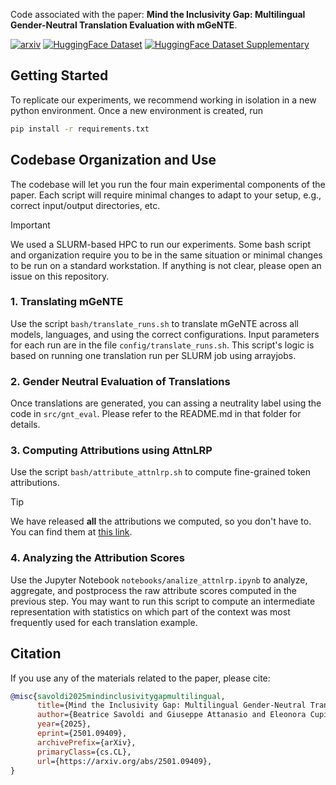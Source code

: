<!-- [![View of Trento](banner.jpg)](https://mt.fbk.eu/) -->

Code associated with the paper: **Mind the Inclusivity Gap: Multilingual Gender-Neutral Translation Evaluation with mGeNTE**. 

[![arxiv](https://img.shields.io/badge/arxiv-paper-red)](https://arxiv.org/abs/2501.09409)
[![HuggingFace Dataset](https://img.shields.io/badge/HF-Dataset-yellow)](https://huggingface.co/datasets/FBK-MT/mGeNTE)
[![HuggingFace Dataset Supplementary](https://img.shields.io/badge/Supplementary-Dataset-orange)]([https://huggingface.co/datasets/FBK-MT/mGeNTE](https://huggingface.co/datasets/FBK-MT/mGeNTE-supplementary))

## Getting Started

To replicate our experiments, we recommend working in isolation in a new python environment. Once a new environment is created, run
```bash
pip install -r requirements.txt
```

## Codebase Organization and Use

The codebase will let you run the four main experimental components of the paper. Each script will require minimal changes to adapt to your setup, e.g., correct input/output directories, etc.

> [!IMPORTANT]
> We used a SLURM-based HPC to run our experiments. Some bash script and organization require you to be in the same situation or minimal changes to be run on a standard workstation. If anything is not clear, please open an issue on this repository.

### 1. Translating mGeNTE

Use the script `bash/translate_runs.sh` to translate mGeNTE across all models, languages, and using the correct configurations. Input parameters for each run are in the file `config/translate_runs.sh`. This script's logic is based on running one translation run per SLURM job using arrayjobs.

### 2. Gender Neutral Evaluation of Translations

Once translations are generated, you can assing a neutrality label using the code in `src/gnt_eval`. Please refer to the README.md in that folder for details. 

### 3. Computing Attributions using AttnLRP

Use the script `bash/attribute_attnlrp.sh` to compute fine-grained token attributions. 

> [!TIP]
> We have released **all** the attributions we computed, so you don't have to. You can find them at [this link](https://huggingface.co/datasets/FBK-MT/mGeNTE-xai).

### 4. Analyzing the Attribution Scores

Use the Jupyter Notebook `notebooks/analize_attnlrp.ipynb` to analyze, aggregate, and postprocess the raw attribute scores computed in the previous step. You may want to run this script to compute an intermediate representation with statistics on which part of the context was most frequently used for each translation example.

## Citation

If you use any of the materials related to the paper, please cite:

```bibtex
@misc{savoldi2025mindinclusivitygapmultilingual,
      title={Mind the Inclusivity Gap: Multilingual Gender-Neutral Translation Evaluation with mGeNTE}, 
      author={Beatrice Savoldi and Giuseppe Attanasio and Eleonora Cupin and Eleni Gkovedarou and Janiça Hackenbuchner and Anne Lauscher and Matteo Negri and Andrea Piergentili and Manjinder Thind and Luisa Bentivogli},
      year={2025},
      eprint={2501.09409},
      archivePrefix={arXiv},
      primaryClass={cs.CL},
      url={https://arxiv.org/abs/2501.09409}, 
}
```
